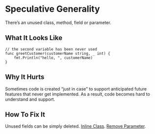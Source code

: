 # Speculative Generality

There’s an unused class, method, field or parameter.

## What It Looks Like

```
// the second variable has been never used
func greetCustomer(customerName string, _ int) {
	fmt.Println("hello, ", customerName)
}
```

## Why It Hurts

Sometimes code is created “just in case” to support anticipated future features that never get implemented. As a result, code becomes hard to understand and support.

## How To Fix It

Unused fields can be simply deleted.
[Inline Class](.../refactorings/inline-class.md).
[Remove Parameter](.../refactorings/remove-parameter.md).

